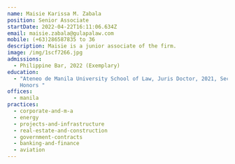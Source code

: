 ```yaml
---
name: Maisie Karissa M. Zabala
position: Senior Associate
startDate: 2022-04-22T16:11:06.634Z
email: maisie.zabala@gulapalaw.com
mobile: (+63)286587835 to 36
description: Maisie is a junior associate of the firm.
image: /img/1scf7266.jpg
admissions:
  - Philippine Bar, 2022 (Exemplary)
education:
  - "Ateneo de Manila University School of Law, Juris Doctor, 2021, Second
    Honors "
offices:
  - manila
practices:
  - corporate-and-m-a
  - energy
  - projects-and-infrastructure
  - real-estate-and-construction
  - government-contracts
  - banking-and-finance
  - aviation
---
```

